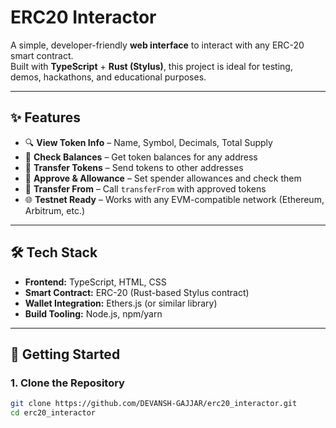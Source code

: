 # ERC20 Interactor

A simple, developer-friendly **web interface** to interact with any ERC-20 smart contract.  
Built with **TypeScript** + **Rust (Stylus)**, this project is ideal for testing, demos, hackathons, and educational purposes.

---

## ✨ Features

- 🔍 **View Token Info** – Name, Symbol, Decimals, Total Supply  
- 👤 **Check Balances** – Get token balances for any address  
- 💸 **Transfer Tokens** – Send tokens to other addresses  
- 📝 **Approve & Allowance** – Set spender allowances and check them  
- 🔄 **Transfer From** – Call `transferFrom` with approved tokens  
- 🌐 **Testnet Ready** – Works with any EVM-compatible network (Ethereum, Arbitrum, etc.)

---

## 🛠️ Tech Stack

- **Frontend:** TypeScript, HTML, CSS  
- **Smart Contract:** ERC-20 (Rust-based Stylus contract)  
- **Wallet Integration:** Ethers.js (or similar library)  
- **Build Tooling:** Node.js, npm/yarn  

---

## 🚀 Getting Started

### 1. Clone the Repository
```bash
git clone https://github.com/DEVANSH-GAJJAR/erc20_interactor.git
cd erc20_interactor

